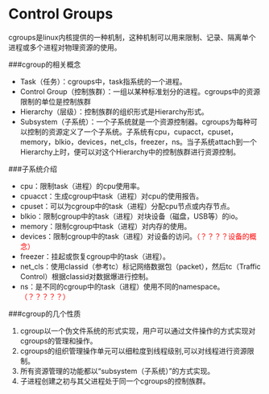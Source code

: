 Control Groups
==============
cgroups是linux内核提供的一种机制，这种机制可以用来限制、记录、隔离单个进程或多个进程对物理资源的使用。

###cgroup的相关概念
* Task（任务）：cgroups中，task指系统的一个进程。
* Control Group（控制族群）：一组以某种标准划分的进程。cgroups中的资源限制的单位是控制族群
* Hierarchy（层级）：控制族群的组织形式是Hierarchy形式。
* Subsystem（子系统）：一个子系统就是一个资源控制器。cgroups为每种可以控制的资源定义了一个子系统。子系统有cpu，cupacct，cpuset，memory，blkio，devices，net_cls，freezer，ns。当子系统attach到一个Hierarchy上时，便可以对这个Hierarchy中的控制族群进行资源控制。

###子系统介绍
* cpu：限制task（进程）的cpu使用率。  
* cpuacct：生成cgroup中task（进程）对cpu的使用报告。
* cpuset：可以为cgroup中的task（进程）分配cpu节点或内存节点。
* blkio：限制cgroup中的task（进程）对块设备（磁盘，USB等）的io。
* memory：限制cgroup中task（进程）对内存的使用。
* devices：限制cgroup中的task（进程）对设备的访问。<font color=red>（？？？？设备的概念）</font>
* freezer：挂起或恢复cgroup中的task（进程）。
* net_cls：使用classid（参考tc）标记网络数据包（packet），然后tc（Traffic Control）根据classid对数据爆进行控制。
* ns：是不同的cgroup中的task（进程）使用不同的namespace。<font color=red>（？？？？？）</font>

###cgroup的几个性质
1. cgroup以一个伪文件系统的形式实现，用户可以通过文件操作的方式实现对cgroups的管理和操作。
2. cgroups的组织管理操作单元可以细粒度到线程级别,可以对线程进行资源限制。
3. 所有资源管理的功能都以“subsystem（子系统）”的方式实现。
4. 子进程创建之初与其父进程处于同一个cgroups的控制族群。


